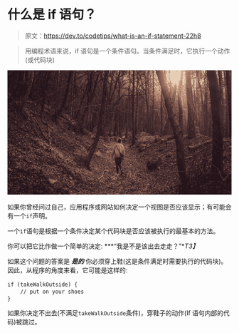 # 什么是 if 语句？

> 原文：<https://dev.to/codetips/what-is-an-if-statement-22h8>

> 用编程术语来说，if 语句是一个条件语句。当条件满足时，它执行一个动作(或代码块)

[![What is an if statement?](img/318ecb5d122ca97261cc61d657324319.png)](https://res.cloudinary.com/practicaldev/image/fetch/s--p7pUZqjA--/c_limit%2Cf_auto%2Cfl_progressive%2Cq_auto%2Cw_880/https://www.codetips.co.uk/conteimg/2019/03/if-statement_walk-outside.jpg)

如果你曾经问过自己，应用程序或网站如何决定一个视图是否应该显示；有可能会有一个`if`声明。

一个`if`语句是根据一个条件决定某个代码块是否应该被执行的最基本的方法。

你可以把它比作做一个简单的决定: ***“我是不是该出去走走？”**T3】*

如果这个问题的答案是 ***是的*** 你必须穿上鞋(这是条件满足时需要执行的代码块)。因此，从程序的角度来看，它可能是这样的:

```
if (takeWalkOutside) {
    // put on your shoes
} 
```

如果你决定不出去(不满足`takeWalkOutside`条件)，穿鞋子的动作(If 语句内部的代码)被跳过。